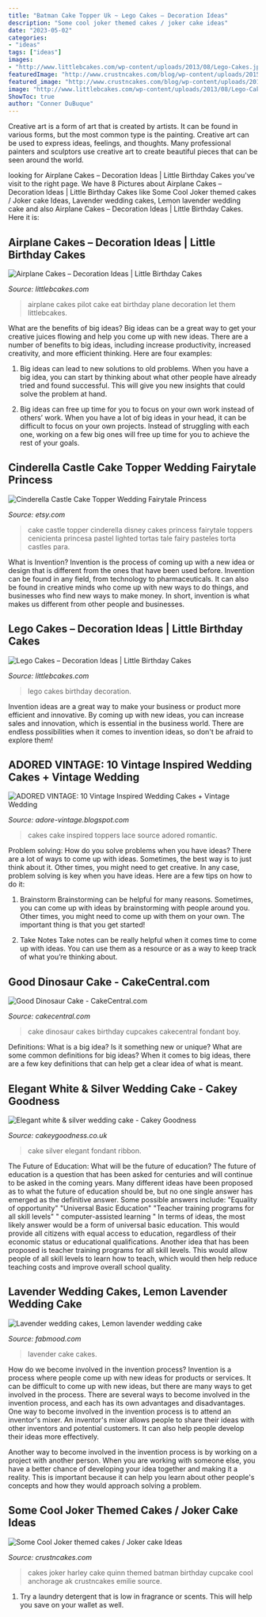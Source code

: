 ```yaml
---
title: "Batman Cake Topper Uk ~ Lego Cakes – Decoration Ideas"
description: "Some cool joker themed cakes / joker cake ideas"
date: "2023-05-02"
categories:
- "ideas"
tags: ["ideas"]
images:
- "http://www.littlebcakes.com/wp-content/uploads/2013/08/Lego-Cakes.jpg"
featuredImage: "http://www.crustncakes.com/blog/wp-content/uploads/2015/08/8a7311a052b3c6dc74235bb2cf470206.jpg"
featured_image: "http://www.crustncakes.com/blog/wp-content/uploads/2015/08/8a7311a052b3c6dc74235bb2cf470206.jpg"
image: "http://www.littlebcakes.com/wp-content/uploads/2013/08/Lego-Cakes.jpg"
ShowToc: true
author: "Conner DuBuque"
---
```



Creative art is a form of art that is created by artists. It can be found in various forms, but the most common type is the painting. Creative art can be used to express ideas, feelings, and thoughts. Many professional painters and sculptors use creative art to create beautiful pieces that can be seen around the world.

	

		
looking for Airplane Cakes – Decoration Ideas | Little Birthday Cakes you've visit to the right page. We have 8 Pictures about Airplane Cakes – Decoration Ideas | Little Birthday Cakes like Some Cool Joker themed cakes / Joker cake Ideas, Lavender wedding cakes, Lemon lavender wedding cake and also Airplane Cakes – Decoration Ideas | Little Birthday Cakes. Here it is:
		
    
## Airplane Cakes – Decoration Ideas | Little Birthday Cakes

<img loading=lazy src="http://www.littlebcakes.com/wp-content/uploads/2014/01/Airplane-Cakes-Images.jpg" onerror="this.onerror=null;this.src='https://tse1.mm.bing.net/th?id=OIP.EeOpkMT9BaSSonvkb-0y3AHaF6&amp;pid=15.1';" alt="Airplane Cakes – Decoration Ideas | Little Birthday Cakes">

_Source: littlebcakes.com_

>airplane cakes pilot cake eat birthday plane decoration let them littlebcakes. 

	

What are the benefits of big ideas?
Big ideas can be a great way to get your creative juices flowing and help you come up with new ideas. There are a number of benefits to big ideas, including increase productivity, increased creativity, and more efficient thinking. Here are four examples:
1. Big ideas can lead to new solutions to old problems. When you have a big idea, you can start by thinking about what other people have already tried and found successful. This will give you new insights that could solve the problem at hand.

2. Big ideas can free up time for you to focus on your own work instead of others’ work. When you have a lot of big ideas in your head, it can be difficult to focus on your own projects. Instead of struggling with each one, working on a few big ones will free up time for you to achieve the rest of your goals.

    
## Cinderella Castle Cake Topper Wedding Fairytale Princess

<img loading=lazy src="https://img0.etsystatic.com/019/0/8113254/il_fullxfull.497003252_pmxc.jpg" onerror="this.onerror=null;this.src='https://tse3.mm.bing.net/th?id=OIP.OQtkFzAUfCpdPJ_1PbDOaQHaJ5&amp;pid=15.1';" alt="Cinderella Castle Cake Topper Wedding Fairytale Princess">

_Source: etsy.com_

>cake castle topper cinderella disney cakes princess fairytale toppers cenicienta princesa pastel lighted tortas tale fairy pasteles torta castles para. 

	

What is Invention?
Invention is the process of coming up with a new idea or design that is different from the ones that have been used before. Invention can be found in any field, from technology to pharmaceuticals. It can also be found in creative minds who come up with new ways to do things, and businesses who find new ways to make money. In short, invention is what makes us different from other people and businesses.

    
## Lego Cakes – Decoration Ideas | Little Birthday Cakes

<img loading=lazy src="http://www.littlebcakes.com/wp-content/uploads/2013/08/Lego-Cakes.jpg" onerror="this.onerror=null;this.src='https://tse1.mm.bing.net/th?id=OIP.JaIOCyyX6Uvv3iw16NKWIgHaF7&amp;pid=15.1';" alt="Lego Cakes – Decoration Ideas | Little Birthday Cakes">

_Source: littlebcakes.com_

>lego cakes birthday decoration. 

	

Invention ideas are a great way to make your business or product more efficient and innovative. By coming up with new ideas, you can increase sales and innovation, which is essential in the business world. There are endless possibilities when it comes to invention ideas, so don't be afraid to explore them!

    
## ADORED VINTAGE: 10 Vintage Inspired Wedding Cakes + Vintage Wedding

<img loading=lazy src="http://1.bp.blogspot.com/-Rfa7OPyieIY/UtGERloHrjI/AAAAAAAAAkI/2ibrVHE6S6M/s1600/11.jpg" onerror="this.onerror=null;this.src='https://tse3.mm.bing.net/th?id=OIP.kYTU4RwkzdRJHW7YZqkCCwHaOD&amp;pid=15.1';" alt="ADORED VINTAGE: 10 Vintage Inspired Wedding Cakes + Vintage Wedding">

_Source: adore-vintage.blogspot.com_

>cakes cake inspired toppers lace source adored romantic. 

	

Problem solving: How do you solve problems when you have ideas?
There are a lot of ways to come up with ideas. Sometimes, the best way is to just think about it. Other times, you might need to get creative. In any case, problem solving is key when you have ideas. Here are a few tips on how to do it:
1. Brainstorm
Brainstorming can be helpful for many reasons. Sometimes, you can come up with ideas by brainstorming with people around you. Other times, you might need to come up with them on your own. The important thing is that you get started!

2. Take Notes
Take notes can be really helpful when it comes time to come up with ideas. You can use them as a resource or as a way to keep track of what you’re thinking about.

    
## Good Dinosaur Cake - CakeCentral.com

<img loading=lazy src="https://cdn001.cakecentral.com/gallery/2016/02/900_good-dinosaur-cake-953918frisu.jpg" onerror="this.onerror=null;this.src='https://tse2.mm.bing.net/th?id=OIP.miFmd-CUXDAFQwXeg6PFWwHaKA&amp;pid=15.1';" alt="Good Dinosaur Cake - CakeCentral.com">

_Source: cakecentral.com_

>cake dinosaur cakes birthday cupcakes cakecentral fondant boy. 

	

Definitions: What is a big idea? Is it something new or unique? What are some common definitions for big ideas?
When it comes to big ideas, there are a few key definitions that can help get a clear idea of what is meant.

    
## Elegant White &amp; Silver Wedding Cake - Cakey Goodness

<img loading=lazy src="http://www.cakeygoodness.co.uk/wp-content/uploads/2019/04/marie-darrens-wedding-cake-6.jpg" onerror="this.onerror=null;this.src='https://tse2.mm.bing.net/th?id=OIP.lfC0gD0E226BCuAzfAhmNgHaLP&amp;pid=15.1';" alt="Elegant white &amp; silver wedding cake - Cakey Goodness">

_Source: cakeygoodness.co.uk_

>cake silver elegant fondant ribbon. 

	

The Future of Education: What will be the future of education?
The future of education is a question that has been asked for centuries and will continue to be asked in the coming years. Many different ideas have been proposed as to what the future of education should be, but no one single answer has emerged as the definitive answer. Some possible answers include: 
"Equality of opportunity" 
"Universal Basic Education" 
"Teacher training programs for all skill levels" 
" computer-assisted learning "
In terms of ideas, the most likely answer would be a form of universal basic education. This would provide all citizens with equal access to education, regardless of their economic status or educational qualifications. Another idea that has been proposed is teacher training programs for all skill levels. This would allow people of all skill levels to learn how to teach, which would then help reduce teaching costs and improve overall school quality.

    
## Lavender Wedding Cakes, Lemon Lavender Wedding Cake

<img loading=lazy src="http://fabmood.com/wp-content/uploads/2014/05/Lavender-wedding-cake2.jpg" onerror="this.onerror=null;this.src='https://tse2.mm.bing.net/th?id=OIP.DMK7T5YZlJrl4c9_NEzPuwHaLH&amp;pid=15.1';" alt="Lavender wedding cakes, Lemon lavender wedding cake">

_Source: fabmood.com_

>lavender cake cakes. 

	

How do we become involved in the invention process?
Invention is a process where people come up with new ideas for products or services. It can be difficult to come up with new ideas, but there are many ways to get involved in the process. There are several ways to become involved in the invention process, and each has its own advantages and disadvantages.
One way to become involved in the invention process is to attend an inventor's mixer. An inventor's mixer allows people to share their ideas with other inventors and potential customers. It can also help people develop their ideas more effectively.

Another way to become involved in the invention process is by working on a project with another person. When you are working with someone else, you have a better chance of developing your idea together and making it a reality. This is important because it can help you learn about other people's concepts and how they would approach solving a problem.

    
## Some Cool Joker Themed Cakes / Joker Cake Ideas

<img loading=lazy src="http://www.crustncakes.com/blog/wp-content/uploads/2015/08/8a7311a052b3c6dc74235bb2cf470206.jpg" onerror="this.onerror=null;this.src='https://tse2.mm.bing.net/th?id=OIP.7eWQBUZGOEjomMUKU_pUIwHaKm&amp;pid=15.1';" alt="Some Cool Joker themed cakes / Joker cake Ideas">

_Source: crustncakes.com_

>cakes joker harley cake quinn themed batman birthday cupcake cool anchorage ak crustncakes emilie source. 

	

1. Try a laundry detergent that is low in fragrance or scents. This will help you save on your wallet as well.

